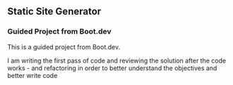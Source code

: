 ## Static Site Generator
### Guided Project from Boot.dev

This is a guided project from Boot.dev.

I am writing the first pass of code and reviewing the solution after the code works - and refactoring in order to better understand the objectives and better write code

